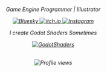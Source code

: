 <div align="center">

  <p align="center"><i>Game Engine Programmer | Illustrator </p>
  
  <p align="center">
    <a href="https://bsky.app/profile/miisann.bsky.social">
      <img src="https://custom-icon-badges.demolab.com/badge/-bluesky-1185FE?style=for-the-badge&logo=bluesky&logoColor=white" alt="Bluesky"/>
    </a>
    <a href="https://miisan.itch.io">
      <img src="https://custom-icon-badges.demolab.com/badge/-itch.io-FA5C5C?style=for-the-badge&logo=itch-io&logoColor=white" alt="itch.io"/>
    </a>
    <a href="https://www.instagram.com/mii_misan/">
      <img src="https://custom-icon-badges.demolab.com/badge/-instagram-E4405F?style=for-the-badge&logo=instagram&logoColor=white" alt="Instagram"/>
    </a>
  </p>

  <div align="center">
    <p>I create Godot Shaders Sometimes</p>
    <a href="https://godotshaders.com/author/miisannn">
      <img src="https://custom-icon-badges.demolab.com/badge/-My Shader Collection-478CBF?style=for-the-badge&logo=godot-engine&logoColor=white" alt="GodotShaders"/>
    </a>
  </div>
  
  <br>
  <p align="center">
    <img src="https://komarev.com/ghpvc/?username=your-github-username&color=blueviolet&style=flat-square" alt="Profile views"/>
  </p>
</div>
